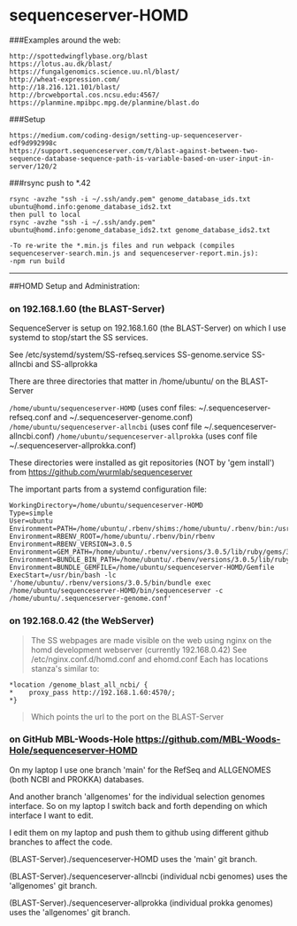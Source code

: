 # sequenceserver-HOMD

###Examples around the web:
```
http://spottedwingflybase.org/blast
https://lotus.au.dk/blast/
https://fungalgenomics.science.uu.nl/blast/
http://wheat-expression.com/
http://18.216.121.101/blast/
http://brcwebportal.cos.ncsu.edu:4567/
https://planmine.mpibpc.mpg.de/planmine/blast.do
```
###Setup
```
https://medium.com/coding-design/setting-up-sequenceserver-edf9d992998c
https://support.sequenceserver.com/t/blast-against-between-two-sequence-database-sequence-path-is-variable-based-on-user-input-in-server/120/2
```

###rsync push to *.42
```
rsync -avzhe "ssh -i ~/.ssh/andy.pem" genome_database_ids.txt ubuntu@homd.info:genome_database_ids2.txt
then pull to local
rsync -avzhe "ssh -i ~/.ssh/andy.pem" ubuntu@homd.info:genome_database_ids2.txt genome_database_ids2.txt

-To re-write the *.min.js files and run webpack (compiles sequenceserver-search.min.js and sequenceserver-report.min.js):
-npm run build
```

---
##HOMD Setup and Administration:
### on 192.168.1.60 (the BLAST-Server)
SequenceServer is setup on 192.168.1.60 (the BLAST-Server) on which I use systemd to stop/start the SS services.

See /etc/systemd/system/SS-refseq.services SS-genome.service SS-allncbi and SS-allprokka

There are three directories that matter in /home/ubuntu/ on the BLAST-Server

`/home/ubuntu/sequenceserver-HOMD`  (uses conf files: ~/.sequenceserver-refseq.conf and ~/.sequenceserver-genome.conf)
`/home/ubuntu/sequenceserver-allncbi` (uses conf file ~/.sequenceserver-allncbi.conf)
`/home/ubuntu/sequenceserver-allprokka` (uses conf file ~/.sequenceserver-allprokka.conf)

These directories were installed as git repositories (NOT by 'gem install') from  https://github.com/wurmlab/sequenceserver

The important parts from a systemd configuration file:
```
WorkingDirectory=/home/ubuntu/sequenceserver-HOMD
Type=simple
User=ubuntu
Environment=PATH=/home/ubuntu/.rbenv/shims:/home/ubuntu/.rbenv/bin:/usr/sbin:/usr/bin:/sbin:/bin
Environment=RBENV_ROOT=/home/ubuntu/.rbenv/bin/rbenv
Environment=RBENV_VERSION=3.0.5
Environment=GEM_PATH=/home/ubuntu/.rbenv/versions/3.0.5/lib/ruby/gems/3.0.0:/home/ubuntu/.gem/ruby/3.0.0
Environment=BUNDLE_BIN_PATH=/home/ubuntu/.rbenv/versions/3.0.5/lib/ruby/gems/3.0.0/gems
Environment=BUNDLE_GEMFILE=/home/ubuntu/sequenceserver-HOMD/Gemfile
ExecStart=/usr/bin/bash -lc '/home/ubuntu/.rbenv/versions/3.0.5/bin/bundle exec /home/ubuntu/sequenceserver-HOMD/bin/sequenceserver -c /home/ubuntu/.sequenceserver-genome.conf'
```

### on 192.168.0.42 (the WebServer)
> The SS webpages are made visible on the web using nginx on the 
> homd development webserver (currently 192.168.0.42)
> See /etc/nginx.conf.d/homd.conf and ehomd.conf
> Each has locations stanza's similar to:
```
*location /genome_blast_all_ncbi/ {
*    proxy_pass http://192.168.1.60:4570/;
*}
```
> Which points the url to the port on the BLAST-Server

### on GitHub MBL-Woods-Hole  https://github.com/MBL-Woods-Hole/sequenceserver-HOMD
On my laptop I use one branch 'main' for the RefSeq and ALLGENOMES (both NCBI and PROKKA) databases.

And another branch 'allgenomes' for the individual selection genomes interface.
So on my laptop I switch back and forth depending on which interface I want to edit.

I edit them on my laptop and push them to github using different github branches to affect the code.

(BLAST-Server)./sequenceserver-HOMD uses the 'main' git branch.

(BLAST-Server)./sequenceserver-allncbi (individual ncbi genomes) uses the 'allgenomes' git branch.

(BLAST-Server)./sequenceserver-allprokka (individual prokka genomes) uses the 'allgenomes' git branch.

   
   
   
